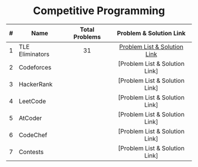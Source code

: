 <h1 align="center"> Competitive Programming </h1>

<!-- <h3>Problem Solving 2025 : <a href="" target="_blank">Problem List & Solution Link</a> </h3> -->


| # | Name | Total Problems | Problem & Solution Link | 
|:-:|------|:--------------:|:-----------------------:|
| 1 | TLE Eliminators | 31 | [Problem List & Solution Link](https://github.com/Tamiim-Iqbal/Competitive-Programming/tree/main/TLE-Eliminators) |
| 2 | Codeforces |  | [Problem List & Solution Link] |
| 3 | HackerRank |  | [Problem List & Solution Link] |
| 4 | LeetCode   |  | [Problem List & Solution Link] |
| 5 | AtCoder    |  | [Problem List & Solution Link] |
| 6 | CodeChef   |  | [Problem List & Solution Link] |
| 7 | Contests   |  | [Problem List & Solution Link] |